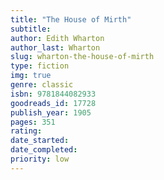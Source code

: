 ```yaml
---
title: "The House of Mirth"
subtitle: 
author: Edith Wharton
author_last: Wharton
slug: wharton-the-house-of-mirth
type: fiction
img: true
genre: classic
isbn: 9781844082933
goodreads_id: 17728
publish_year: 1905
pages: 351
rating: 
date_started:
date_completed:
priority: low
---
```

